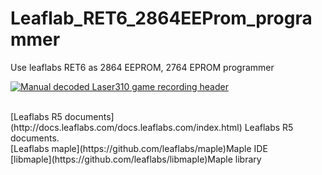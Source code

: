 # Leaflab_RET6_2864EEProm_programmer
Use leaflabs RET6 as 2864 EEPROM, 2764 EPROM programmer

[![Manual decoded Laser310 game recording header](https://raw.githubusercontent.com/yuanb/Leaflabs_RET6_2864EEProm_programmer/master/images/IMG_2249.jpg)](https://raw.githubusercontent.com/yuanb/Leaflabs_RET6_2864EEProm_programmer/master/images/IMG_2249.jpg)

<br />
[Leaflabs R5 documents](http://docs.leaflabs.com/docs.leaflabs.com/index.html) Leaflabs R5 documents.<br />
[Leaflabs maple](https://github.com/leaflabs/maple)Maple IDE<br />
[libmaple](https://github.com/leaflabs/libmaple)Maple library<br />
